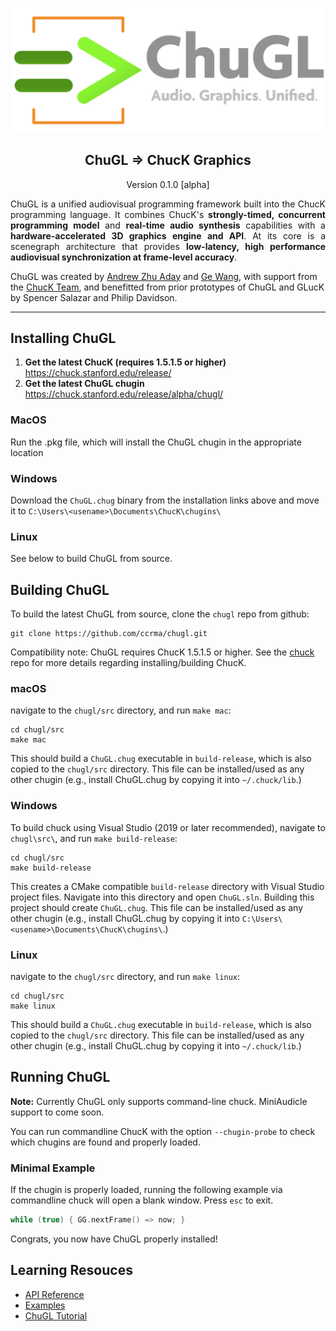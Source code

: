<div align="center">
<!-- Add ChuGL logo -->
<!-- <img align="left" style="width:260px" src="https://github.com/raysan5/raylib/blob/master/logo/raylib_logo_animation.gif" width="288px"> -->

![logo](images/chugl-glogo2023g.png)

## ChuGL =&gt; ChucK Graphics
Version 0.1.0 [alpha]

</div> <!-- end center -->

<p align="justify">
ChuGL is a unified audiovisual programming framework built into the ChucK programming language. It combines ChucK's <b>strongly-timed, concurrent programming model</b> and <b>real-time audio synthesis</b> capabilities with a <b>hardware-accelerated 3D graphics engine and API</b>. At its core is a scenegraph architecture that provides <b>low-latency, high performance audiovisual synchronization at frame-level accuracy</b>.

ChuGL was created by <a href="https://ccrma.stanford.edu/~azaday/">Andrew Zhu Aday</a> and
<a href="https://ccrma.stanford.edu/~ge/">Ge Wang</a>, with support from the <a 
href="https://chuck.stanford.edu/doc/authors.html">ChucK Team</a>, and benefitted from prior 
prototypes of ChuGL and GLucK by Spencer Salazar and Philip Davidson.
</p>

___

## Installing ChuGL

1. **Get the latest ChucK (requires 1.5.1.5 or higher)**
https://chuck.stanford.edu/release/
2. **Get the latest ChuGL chugin**
https://chuck.stanford.edu/release/alpha/chugl/

### MacOS

Run the .pkg file, which will install the ChuGL chugin in the appropriate location

### Windows

Download the `ChuGL.chug` binary from the installation links above and move it to `C:\Users\<usename>\Documents\ChucK\chugins\`

### Linux

See below to build ChuGL from source.

## Building ChuGL
To build the latest ChuGL from source, clone the `chugl` repo from github:
```
git clone https://github.com/ccrma/chugl.git
```
Compatibility note: ChuGL requires ChucK 1.5.1.5 or higher. See the <a href="https://github.com/ccrma/chuck/">chuck</a> repo for more details regarding installing/building ChucK.

### macOS
navigate to the `chugl/src` directory, and run `make mac`:
```
cd chugl/src
make mac
```
This should build a `ChuGL.chug` executable in `build-release`, which is also copied to the `chugl/src` directory. This file can be installed/used as any other chugin (e.g., install ChuGL.chug by copying it into `~/.chuck/lib`.)

### Windows
To build chuck using Visual Studio (2019 or later recommended), navigate to `chugl\src\`, and run `make build-release`:
```
cd chugl/src
make build-release
```
This creates a CMake compatible `build-release` directory with Visual Studio project files. Navigate into this directory and open `ChuGL.sln`. Building this project should create `ChuGL.chug`. This file can be installed/used as any other chugin (e.g., install ChuGL.chug by copying it into `C:\Users\<usename>\Documents\ChucK\chugins\`.)

### Linux
navigate to the `chugl/src` directory, and run `make linux`:
```
cd chugl/src
make linux
```
This should build a `ChuGL.chug` executable in `build-release`, which is also copied to the `chugl/src` directory. This file can be installed/used as any other chugin (e.g., install ChuGL.chug by copying it into `~/.chuck/lib`.)

## Running ChuGL

**Note:** Currently ChuGL only supports command-line chuck. MiniAudicle support to come soon. 

You can run commandline ChucK with the option `--chugin-probe` to check which chugins are found and properly loaded.

### Minimal Example

If the chugin is properly loaded, running the following example via commandline chuck will open a blank window. Press `esc` to exit. 

```cpp
while (true) { GG.nextFrame() => now; }
```

Congrats, you now have ChuGL properly installed!

## Learning Resouces

- [API Reference](https://chuck.stanford.edu/chugl/api/)
- [Examples](https://chuck.stanford.edu/chugl/examples/)
- [ChuGL Tutorial](https://chuck.stanford.edu/chugl/doc/tutorial.html)
